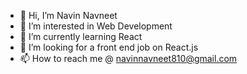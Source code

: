 - 👋 Hi, I’m Navin Navneet
- 👀 I’m interested in Web Development
- 🌱 I’m currently learning React
- 💞️ I’m looking for a front end job on React.js
- 📫 How to reach me @ navinnavneet810@gmail.com

<!---
navinnavneet/navinnavneet is a ✨ special ✨ repository because its `README.md` (this file) appears on your GitHub profile.
You can click the Preview link to take a look at your changes.
--->
